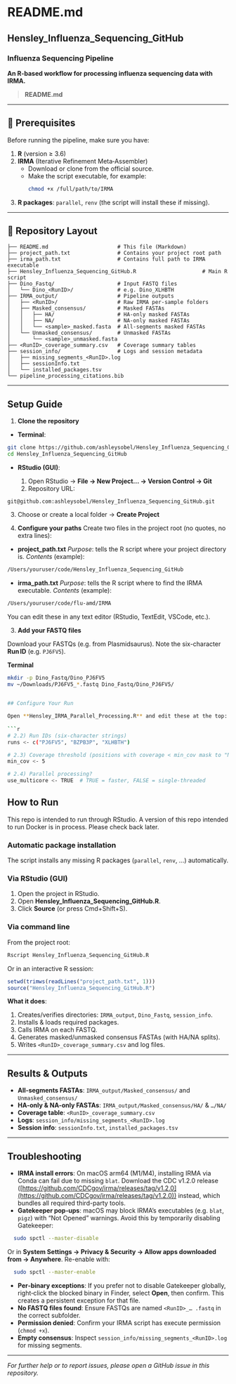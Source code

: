 # README.md
## Hensley_Influenza_Sequencing_GitHub
### Influenza Sequencing Pipeline

**An R-based workflow for processing influenza sequencing data with IRMA.**

> **README.md**

---

## 🔧 Prerequisites

Before running the pipeline, make sure you have:

1. **R** (version ≥ 3.6)
2. **IRMA** (Iterative Refinement Meta‑Assembler)
   - Download or clone from the official source.
   - Make the script executable, for example:
     ```bash
     chmod +x /full/path/to/IRMA
     ```
3. **R packages**: `parallel`, `renv` (the script will install these if missing).

---

## 📂 Repository Layout

```
├── README.md                      # This file (Markdown)
├── project_path.txt               # Contains your project root path
├── irma_path.txt                  # Contains full path to IRMA executable
├── Hensley_Influenza_Sequencing_GitHub.R                     # Main R script
├── Dino_Fastq/                    # Input FASTQ files
│   └── Dino_<RunID>/              # e.g. Dino_XLHBTH
├── IRMA_output/                   # Pipeline outputs
│   ├── <RunID>/                   # Raw IRMA per‐sample folders
│   ├── Masked_consensus/          # Masked FASTAs
│   │   ├── HA/                    # HA-only masked FASTAs
│   │   ├── NA/                    # NA-only masked FASTAs
│   │   └── <sample>_masked.fasta  # All‐segments masked FASTAs
│   └── Unmasked_consensus/        # Unmasked FASTAs
│       └── <sample>_unmasked.fasta
├── <RunID>_coverage_summary.csv   # Coverage summary tables
├── session_info/                  # Logs and session metadata
│   ├── missing_segments_<RunID>.log
│   ├── sessionInfo.txt
│   └── installed_packages.tsv
└── pipeline_processing_citations.bib
```

---

## Setup Guide
1. **Clone the repository**
  
  * **Terminal**:
  
```bash
git clone https://github.com/ashleysobel/Hensley_Influenza_Sequencing_GitHub.git
cd Hensley_Influenza_Sequencing_GitHub
```
* **RStudio (GUI)**:
  
  1. Open RStudio → **File → New Project… → Version Control → Git**
  2. Repository URL:
```
git@github.com:ashleysobel/Hensley_Influenza_Sequencing_GitHub.git
```
3. Choose or create a local folder → **Create Project**
  
  2. **Configure your paths**
  Create two files in the project root (no quotes, no extra lines):
  
  * **project\_path.txt**
  *Purpose*: tells the R script where your project directory is.
*Contents* (example):
  
  ```txt
/Users/youruser/code/Hensley_Influenza_Sequencing_GitHub
```
* **irma\_path.txt**
  *Purpose*: tells the R script where to find the IRMA executable.
*Contents* (example):
```txt
/Users/youruser/code/flu-amd/IRMA
```

You can edit these in any text editor (RStudio, TextEdit, VSCode, etc.).

3. **Add your FASTQ files**

Download your FASTQs (e.g. from Plasmidsaurus). Note the six-character **Run ID** (e.g. `PJ6FV5`).

**Terminal**  
```bash
mkdir -p Dino_Fastq/Dino_PJ6FV5
mv ~/Downloads/PJ6FV5_*.fastq Dino_Fastq/Dino_PJ6FV5/

     
## Configure Your Run

Open **Hensley_IRMA_Parallel_Processing.R** and edit these at the top:
  
```r
# 2.2) Run IDs (six-character strings)
runs <- c("PJ6FV5", "BZPB3P", "XLHBTH")

# 2.3) Coverage threshold (positions with coverage < min_cov mask to "N")
min_cov <- 5

# 2.4) Parallel processing?
use_multicore <- TRUE  # TRUE = faster, FALSE = single-threaded
```

## How to Run

This repo is intended to run through RStudio. A version of this repo intended to run Docker is in process. Please check back later.

### Automatic package installation

The script installs any missing R packages (`parallel`, `renv`, …) automatically.

### Via RStudio (GUI)

1. Open the project in RStudio.
2. Open **Hensley_Influenza_Sequencing_GitHub.R**.
3. Click **Source** (or press Cmd+Shift+S).

### Via command line

From the project root:
  
```bash
Rscript Hensley_Influenza_Sequencing_GitHub.R
```

Or in an interactive R session:
  
```r
setwd(trimws(readLines("project_path.txt", 1)))
source("Hensley_Influenza_Sequencing_GitHub.R")
```


**What it does**:
  
1. Creates/verifies directories: `IRMA_output`, `Dino_Fastq`, `session_info`.
2. Installs & loads required packages.
3. Calls IRMA on each FASTQ.
4. Generates masked/unmasked consensus FASTAs (with HA/NA splits).
5. Writes `<RunID>_coverage_summary.csv` and log files.
---

## Results & Outputs

- **All‐segments FASTAs**: `IRMA_output/Masked_consensus/` and `Unmasked_consensus/`
- **HA-only & NA-only FASTAs**: `IRMA_output/Masked_consensus/HA/` & `…/NA/`
- **Coverage table**: `<RunID>_coverage_summary.csv`
- **Logs**: `session_info/missing_segments_<RunID>.log`
- **Session info**: `sessionInfo.txt`, `installed_packages.tsv`

---

## Troubleshooting

- **IRMA install errors**: On macOS arm64 (M1/M4), installing IRMA via Conda can fail due to missing `blat`. Download the CDC v1.2.0 release ([https://github.com/CDCgov/irma/releases/tag/v1.2.0](https://github.com/CDCgov/irma/releases/tag/v1.2.0)) instead, which bundles all required third-party tools.
- **Gatekeeper pop‑ups**: macOS may block IRMA’s executables (e.g. `blat`, `pigz`) with “Not Opened” warnings. Avoid this by temporarily disabling Gatekeeper:

```bash
  sudo spctl --master-disable
```

  Or in **System Settings → Privacy & Security → Allow apps downloaded from → Anywhere**. Re-enable with:

```bash
  sudo spctl --master-enable
```
- **Per‑binary exceptions**: If you prefer not to disable Gatekeeper globally, right‑click the blocked binary in Finder, select **Open**, then confirm. This creates a persistent exception for that file.
- **No FASTQ files found**: Ensure FASTQs are named `<RunID>_… .fastq` in the correct subfolder.
- **Permission denied**: Confirm your IRMA script has execute permission (`chmod +x`).
- **Empty consensus**: Inspect `session_info/missing_segments_<RunID>.log` for missing segments.


---

_For further help or to report issues, please open a GitHub issue in this repository._

